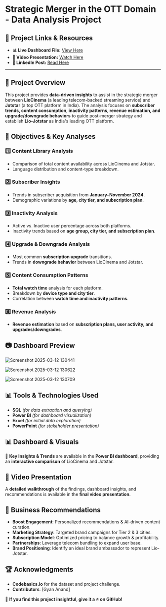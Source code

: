 # Strategic Merger in the OTT Domain - Data Analysis Project

## 🔗 Project Links & Resources  
- **📊 Live Dashboard File:** [View Here](https://drive.google.com/drive/folders/17xcD7XmsOIwq4cbj4uT4M4KsxdovADHA?usp=sharing)  
- **🎥 Video Presentation:** [Watch Here](https://youtu.be/XGYVJ8qV8Uw?si=IPWPxcQi9KCB51K-) 
- **💼 LinkedIn Post:** [Read Here](https://www.linkedin.com/feed/update/urn:li:activity:7307047857868480512/)  

---

## 📌 Project Overview
This project provides **data-driven insights** to assist in the strategic merger between **LioCinema** (a leading telecom-backed streaming service) and **Jotstar** (a top OTT platform in India). The analysis focuses on **subscriber trends, content consumption, inactivity patterns, revenue estimation, and upgrade/downgrade behaviors** to guide post-merger strategy and establish **Lio-Jotstar** as India's leading OTT platform.

## 🎯 Objectives & Key Analyses
### 1️⃣ **Content Library Analysis**  
- Comparison of total content availability across LioCinema and Jotstar.  
- Language distribution and content-type breakdown.

### 2️⃣ **Subscriber Insights**  
- Trends in subscriber acquisition from **January–November 2024**.
- Demographic variations by **age, city tier, and subscription plan**.

### 3️⃣ **Inactivity Analysis**  
- Active vs. Inactive user percentage across both platforms.
- Inactivity trends based on **age group, city tier, and subscription plan**.

### 4️⃣ **Upgrade & Downgrade Analysis**  
- Most common **subscription upgrade** transitions.
- Trends in **downgrade behavior** between LioCinema and Jotstar.

### 5️⃣ **Content Consumption Patterns**  
- **Total watch time** analysis for each platform.
- Breakdown by **device type and city tier**.
- Correlation between **watch time and inactivity patterns**.

### 6️⃣ **Revenue Analysis**  
- **Revenue estimation** based on **subscription plans, user activity, and upgrades/downgrades**.

## 📷 Dashboard Preview
![Screenshot 2025-03-12 130441](https://github.com/user-attachments/assets/79badefd-3dc6-4145-83c3-2d561fd27191)

![Screenshot 2025-03-12 130622](https://github.com/user-attachments/assets/e5fe39ea-499f-4450-9ea1-5c2dda970f17)

![Screenshot 2025-03-12 130709](https://github.com/user-attachments/assets/2c61fbf4-0ac0-4627-804d-f581d4be6287)


## 📊 Tools & Technologies Used
- **SQL** *(for data extraction and querying)*
- **Power BI** *(for dashboard visualization)*
- **Excel** *(for initial data exploration)*
- **PowerPoint** *(for stakeholder presentation)*

## 📊 Dashboard & Visuals
📌 **Key Insights & Trends** are available in the **Power BI dashboard**, providing an **interactive comparison** of LioCinema and Jotstar. 

## 🎥 Video Presentation
A **detailed walkthrough** of the findings, dashboard insights, and recommendations is available in the **final video presentation**.

## 📢 Business Recommendations
- **Boost Engagement**: Personalized recommendations & AI-driven content curation.
- **Marketing Strategy**: Targeted brand campaigns for Tier 2 & 3 cities.
- **Subscription Model**: Optimized pricing to balance growth & profitability.
- **Partnerships**: Leverage telecom bundling to expand user base.
- **Brand Positioning**: Identify an ideal brand ambassador to represent Lio-Jotstar.

## 🏆 Acknowledgments
- **Codebasics.io** for the dataset and project challenge.
- **Contributors**: [Gyan Anand]

🚀 **If you find this project insightful, give it a ⭐ on GitHub!**
